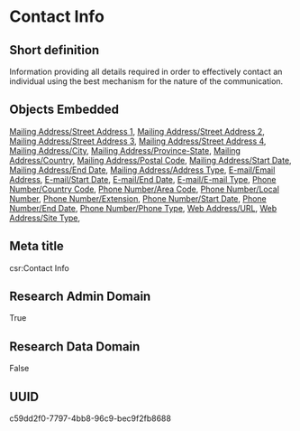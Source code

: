 # Contact Info
## Short definition
Information providing all details required in order to effectively contact an individual using the best mechanism for the nature of the communication.
## Objects Embedded
[Mailing Address/Street Address 1](../Object-Fields/Mailing%20Address/Street%20Address%201.md), [Mailing Address/Street Address 2](../Object-Fields/Mailing%20Address/Street%20Address%202.md), [Mailing Address/Street Address 3](../Object-Fields/Mailing%20Address/Street%20Address%203.md), [Mailing Address/Street Address 4](../Object-Fields/Mailing%20Address/Street%20Address%204.md), [Mailing Address/City](../Object-Fields/Mailing%20Address/City.md), [Mailing Address/Province-State](../Object-Fields/Mailing%20Address/Province-State.md), [Mailing Address/Country](../Object-Fields/Mailing%20Address/Country.md), [Mailing Address/Postal Code](../Object-Fields/Mailing%20Address/Postal%20Code.md), [Mailing Address/Start Date](../Object-Fields/Mailing%20Address/Start%20Date.md), [Mailing Address/End Date](../Object-Fields/Mailing%20Address/End%20Date.md), [Mailing Address/Address Type](../Object-Fields/Mailing%20Address/Address%20Type.md), [E-mail/Email Address](../Object-Fields/E-mail/Email%20Address.md), [E-mail/Start Date](../Object-Fields/E-mail/Start%20Date.md), [E-mail/End Date](../Object-Fields/E-mail/End%20Date.md), [E-mail/E-mail Type](../Object-Fields/E-mail/E-mail%20Type.md), [Phone Number/Country Code](../Object-Fields/Phone%20Number/Country%20Code.md), [Phone Number/Area Code](../Object-Fields/Phone%20Number/Area%20Code.md), [Phone Number/Local Number](../Object-Fields/Phone%20Number/Local%20Number.md), [Phone Number/Extension](../Object-Fields/Phone%20Number/Extension.md), [Phone Number/Start Date](../Object-Fields/Phone%20Number/Start%20Date.md), [Phone Number/End Date](../Object-Fields/Phone%20Number/End%20Date.md), [Phone Number/Phone Type](../Object-Fields/Phone%20Number/Phone%20Type.md), [Web Address/URL](../Object-Fields/Web%20Address/URL.md), [Web Address/Site Type](../Object-Fields/Web%20Address/Site%20Type.md), 
## Meta title
csr:Contact Info
## Research Admin Domain
True
## Research Data Domain
False
## UUID
c59dd2f0-7797-4bb8-96c9-bec9f2fb8688
